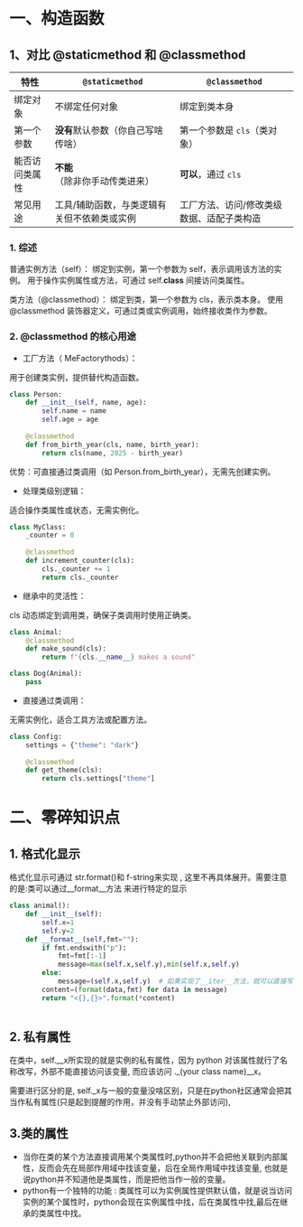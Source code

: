 # 一、构造函数
## 1、对比 @staticmethod 和 @classmethod

| 特性      | `@staticmethod`        | `@classmethod`        |
| ------- | ---------------------- | --------------------- |
| 绑定对象    | 不绑定任何对象                | 绑定到类本身                |
| 第一个参数   | **没有**默认参数（你自己写啥传啥）    | 第一个参数是 `cls`（类对象）     |
| 能否访问类属性 | **不能**（除非你手动传类进来）      | **可以**，通过 `cls`       |
| 常见用途    | 工具/辅助函数，与类逻辑有关但不依赖类或实例 | 工厂方法、访问/修改类级数据、适配子类构造 |

### 1. 综述

普通实例方法（self）：
绑定到实例，第一个参数为 self，表示调用该方法的实例。
用于操作实例属性或方法，可通过 self.__class__ 间接访问类属性。


类方法（@classmethod）：
绑定到类，第一个参数为 cls，表示类本身。
使用 @classmethod 装饰器定义，可通过类或实例调用，始终接收类作为参数。


### 2. @classmethod 的核心用途

* 工厂方法（ MeFactorythods）：

用于创建类实例，提供替代构造函数。
```python
class Person:
    def __init__(self, name, age):
        self.name = name
        self.age = age
    
    @classmethod
    def from_birth_year(cls, name, birth_year):
        return cls(name, 2025 - birth_year)
```

优势：可直接通过类调用（如 Person.from_birth_year），无需先创建实例。


* 处理类级别逻辑：

适合操作类属性或状态，无需实例化。
```python
class MyClass:
    _counter = 0
    
    @classmethod
    def increment_counter(cls):
        cls._counter += 1
        return cls._counter
```



* 继承中的灵活性：

cls 动态绑定到调用类，确保子类调用时使用正确类。
```python
class Animal:
    @classmethod
    def make_sound(cls):
        return f"{cls.__name__} makes a sound"

class Dog(Animal):
    pass
```


* 直接通过类调用：

无需实例化，适合工具方法或配置方法。
```python
class Config:
    settings = {"theme": "dark"}
    
    @classmethod
    def get_theme(cls):
        return cls.settings["theme"]
```

# 二、零碎知识点

## 1. 格式化显示

格式化显示可通过 str.format()和 f-string来实现 , 这里不再具体展开。需要注意的是:类可以通过__format__方法
来进行特定的显示

```python
class animal():
    def __init__(self):
        self.x=1
        self.y=2
    def __format__(self,fmt=""):
        if fmt.endswith("p"):
            fmt=fmt[:-1]
            message=max(self.x,self.y),min(self.x,self.y)
        else:
            message=(self.x,self.y)  # 如果实现了__iter__方法，就可以直接写 self
        content=(format(data,fmt) for data in message)
        return "<{},{}>".format(*content)
    
```

## 2. 私有属性
在类中，self.__x所实现的就是实例的私有属性，因为 python 对该属性就行了名称改写，外部不能直接访问该变量,
而应该访问 ._(your class name)__x。

需要进行区分的是, self._x与一般的变量没啥区别，只是在python社区通常会把其当作私有属性(只是起到提醒的作用，并没有手动禁止外部访问),

## 3.类的属性

* 当你在类的某个方法直接调用某个类属性时,python并不会把他关联到内部属性，反而会先在局部作用域中找该变量，后在全局作用域中找该变量,
也就是说python并不知道他是类属性，而是把他当作一般的变量。
* python有一个独特的功能 : 类属性可以为实例属性提供默认值，就是说当访问实例的某个属性时，python会现在实例属性中找，后在类属性中找,最后在继承的类属性中找。